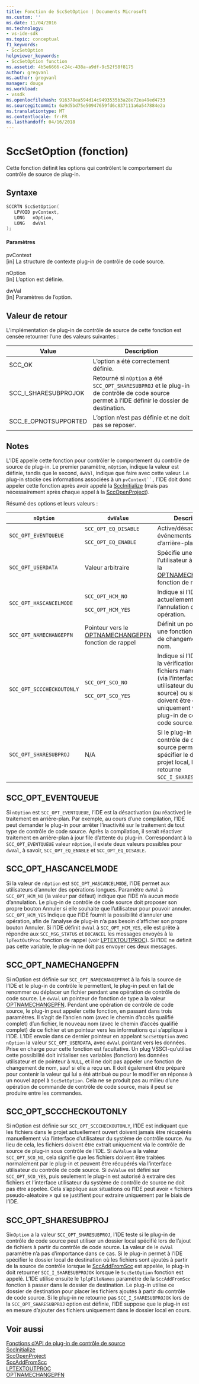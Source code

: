```yaml
---
title: Fonction de SccSetOption | Documents Microsoft
ms.custom: ''
ms.date: 11/04/2016
ms.technology:
- vs-ide-sdk
ms.topic: conceptual
f1_keywords:
- SccSetOption
helpviewer_keywords:
- SccSetOption function
ms.assetid: 4b5e6666-c24c-438a-a9df-9c52f58f8175
author: gregvanl
ms.author: gregvanl
manager: douge
ms.workload:
- vssdk
ms.openlocfilehash: 916378ea594d14c9493535b3a28e72ea49ed4733
ms.sourcegitcommit: 6a9d5bd75e50947659fd6c837111a6a547884e2a
ms.translationtype: MT
ms.contentlocale: fr-FR
ms.lasthandoff: 04/16/2018
---
```

# <a name="sccsetoption-function"></a>SccSetOption (fonction)
Cette fonction définit les options qui contrôlent le comportement du contrôle de source de plug-in.  
  
## <a name="syntax"></a>Syntaxe  
  
```cpp  
SCCRTN SccSetOption(  
   LPVOID pvContext,  
   LONG   nOption,  
   LONG   dwVal  
);  
```  
  
#### <a name="parameters"></a>Paramètres  
 pvContext  
 [in] La structure de contexte plug-in de contrôle de code source.  
  
 nOption  
 [in] L’option est définie.  
  
 dwVal  
 [in] Paramètres de l’option.  
  
## <a name="return-value"></a>Valeur de retour  
 L’implémentation de plug-in de contrôle de source de cette fonction est censée retourner l’une des valeurs suivantes :  
  
|Value|Description|  
|-----------|-----------------|  
|SCC_OK|L’option a été correctement définie.|  
|SCC_I_SHARESUBPROJOK|Retourné si `nOption` a été `SCC_OPT_SHARESUBPROJ` et le plug-in de contrôle de code source permet à l’IDE définir le dossier de destination.|  
|SCC_E_OPNOTSUPPORTED|L’option n’est pas définie et ne doit pas se reposer.|  
  
## <a name="remarks"></a>Notes  
 L’IDE appelle cette fonction pour contrôler le comportement du contrôle de source de plug-in. Le premier paramètre, `nOption`, indique la valeur est définie, tandis que le second, `dwVal`, indique que faire avec cette valeur. Le plug-in stocke ces informations associées à un `pvContext``,` l’IDE doit donc appeler cette fonction après avoir appelé la [SccInitialize](../extensibility/sccinitialize-function.md) (mais pas nécessairement après chaque appel à la [SccOpenProject](../extensibility/sccopenproject-function.md)).  
  
 Résumé des options et leurs valeurs :  
  
|`nOption`|`dwValue`|Description|  
|---------------|---------------|-----------------|  
|`SCC_OPT_EVENTQUEUE`|`SCC_OPT_EQ_DISABLE`<br /><br /> `SCC_OPT_EQ_ENABLE`|Active/désactive les événements queuing d’arrière-plan.|  
|`SCC_OPT_USERDATA`|Valeur arbitraire|Spécifie une valeur de l’utilisateur à passer à la [OPTNAMECHANGEPFN](../extensibility/optnamechangepfn.md) fonction de rappel.|  
|`SCC_OPT_HASCANCELMODE`|`SCC_OPT_HCM_NO`<br /><br /> `SCC_OPT_HCM_YES`|Indique si l’IDE prend actuellement en charge l’annulation d’une opération.|  
|`SCC_OPT_NAMECHANGEPFN`|Pointeur vers le [OPTNAMECHANGEPFN](../extensibility/optnamechangepfn.md) fonction de rappel|Définit un pointeur vers une fonction de rappel de changement de nom.|  
|`SCC_OPT_SCCCHECKOUTONLY`|`SCC_OPT_SCO_NO`<br /><br /> `SCC_OPT_SCO_YES`|Indique si l’IDE autorise la vérification de ses fichiers manuellement (via l’interface utilisateur du contrôle source) ou si elles doivent être extraits uniquement via le plug-in de contrôle de code source.|  
|`SCC_OPT_SHARESUBPROJ`|N/A|Si le plug-in de contrôle de code source permet à l’IDE spécifier le dossier de projet local, le plug-in retourne `SCC_I_SHARESUBPROJOK`.|  
  
## <a name="sccopteventqueue"></a>SCC_OPT_EVENTQUEUE  
 Si `nOption` est `SCC_OPT_EVENTQUEUE`, l’IDE est la désactivation (ou réactiver) le traitement en arrière-plan. Par exemple, au cours d’une compilation, l’IDE peut demander le plug-in pour arrêter l’inactivité sur le traitement de tout type de contrôle de code source. Après la compilation, il serait réactiver traitement en arrière-plan à jour file d’attente du plug-in. Correspondant à la `SCC_OPT_EVENTQUEUE` valeur `nOption`, il existe deux valeurs possibles pour `dwVal`, à savoir, `SCC_OPT_EQ_ENABLE` et `SCC_OPT_EQ_DISABLE`.  
  
## <a name="sccopthascancelmode"></a>SCC_OPT_HASCANCELMODE  
 Si la valeur de `nOption` est `SCC_OPT_HASCANCELMODE`, l’IDE permet aux utilisateurs d’annuler des opérations longues. Paramètre `dwVal` à `SCC_OPT_HCM_NO` (la valeur par défaut) indique que l’IDE n’a aucun mode d’annulation. Le plug-in de contrôle de code source doit proposer son propre bouton Annuler si elle souhaite que l’utilisateur pour pouvoir annuler. `SCC_OPT_HCM_YES` Indique que l’IDE fournit la possibilité d’annuler une opération, afin de l’analyse de plug-in n’a pas besoin d’afficher son propre bouton Annuler. Si l’IDE définit `dwVal` à `SCC_OPT_HCM_YES`, elle est prête à répondre aux `SCC_MSG_STATUS` et `DOCANCEL` les messages envoyés à la `lpTextOutProc` fonction de rappel (voir [LPTEXTOUTPROC](../extensibility/lptextoutproc.md)). Si l’IDE ne définit pas cette variable, le plug-in ne doit pas envoyer ces deux messages.  
  
## <a name="sccoptnamechangepfn"></a>SCC_OPT_NAMECHANGEPFN  
 Si nOption est définie sur `SCC_OPT_NAMECHANGEPFN`et à la fois la source de l’IDE et le plug-in de contrôle le permettent, le plug-in peut en fait de renommer ou déplacer un fichier pendant une opération de contrôle de code source. Le `dwVal` un pointeur de fonction de type a la valeur [OPTNAMECHANGEPFN](../extensibility/optnamechangepfn.md). Pendant une opération de contrôle de code source, le plug-in peut appeler cette fonction, en passant dans trois paramètres. Il s’agit de l’ancien nom (avec le chemin d’accès qualifié complet) d’un fichier, le nouveau nom (avec le chemin d’accès qualifié complet) de ce fichier et un pointeur vers les informations qui s’applique à l’IDE. L’IDE envoie dans ce dernier pointeur en appelant `SccSetOption` avec `nOption` la valeur `SCC_OPT_USERDATA`, avec `dwVal` pointant vers les données. Prise en charge pour cette fonction est facultative. Un plug VSSCI-qu’utilise cette possibilité doit initialiser ses variables (fonction) les données utilisateur et de pointeur à `NULL`, et il ne doit pas appeler une fonction de changement de nom, sauf si elle a reçu un. Il doit également être préparé pour contenir la valeur qui lui a été attribué ou pour le modifier en réponse à un nouvel appel à `SccSetOption`. Cela ne se produit pas au milieu d’une opération de commande de contrôle de code source, mais il peut se produire entre les commandes.  
  
## <a name="sccoptscccheckoutonly"></a>SCC_OPT_SCCCHECKOUTONLY  
 Si nOption est définie sur `SCC_OPT_SCCCHECKOUTONLY`, l’IDE est indiquant que les fichiers dans le projet actuellement ouvert doivent jamais être récupérés manuellement via l’interface d’utilisateur du système de contrôle source. Au lieu de cela, les fichiers doivent être extrait uniquement via le contrôle de source de plug-in sous contrôle de l’IDE. Si `dwValue` a la valeur `SCC_OPT_SCO_NO`, cela signifie que les fichiers doivent être traitées normalement par le plug-in et peuvent être récupérés via l’interface utilisateur du contrôle de code source. Si `dwValue` est défini sur `SCC_OPT_SCO_YES`, puis seulement le plug-in est autorisé à extraire des fichiers et l’interface utilisateur du système de contrôle de source ne doit pas être appelée. Cela s’applique aux situations où l’IDE peut avoir « fichiers pseudo-aléatoire » qui se justifient pour extraire uniquement par le biais de l’IDE.  
  
## <a name="sccoptsharesubproj"></a>SCC_OPT_SHARESUBPROJ  
 Si`nOption` a la valeur `SCC_OPT_SHARESUBPROJ`, l’IDE teste si le plug-in de contrôle de code source peut utiliser un dossier local spécifié lors de l’ajout de fichiers à partir du contrôle de code source. La valeur de le `dwVal` paramètre n’a pas d’importance dans ce cas. Si le plug-in permet à l’IDE spécifier le dossier local de destination où les fichiers sont ajoutés à partir de la source de contrôle lorsque le [SccAddFromScc](../extensibility/sccaddfromscc-function.md) est appelée, le plug-in doit retourner `SCC_I_SHARESUBPROJOK` lorsque le `SccSetOption` fonction est appelé. L’IDE utilise ensuite le `lplpFileNames` paramètre de la `SccAddFromScc` fonction à passer dans le dossier de destination. Le plug-in utilise ce dossier de destination pour placer les fichiers ajoutés à partir du contrôle de code source. Si le plug-in ne retourne pas `SCC_I_SHARESUBPROJOK` lors de la `SCC_OPT_SHARESUBPROJ` option est définie, l’IDE suppose que le plug-in est en mesure d’ajouter des fichiers uniquement dans le dossier local en cours.  
  
## <a name="see-also"></a>Voir aussi  
 [Fonctions d’API de plug-in de contrôle de source](../extensibility/source-control-plug-in-api-functions.md)   
 [SccInitialize](../extensibility/sccinitialize-function.md)   
 [SccOpenProject](../extensibility/sccopenproject-function.md)   
 [SccAddFromScc](../extensibility/sccaddfromscc-function.md)   
 [LPTEXTOUTPROC](../extensibility/lptextoutproc.md)   
 [OPTNAMECHANGEPFN](../extensibility/optnamechangepfn.md)